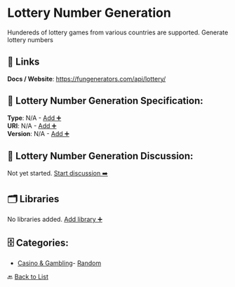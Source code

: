 # Lottery Number Generation

Hundereds of lottery games from various countries are supported. Generate lottery numbers

##  🔗 Links
**Docs / Website**: https://fungenerators.com/api/lottery/

## 🧬 Lottery Number Generation Specification:
**Type**: N/A - [Add ➕](https://github.com/apis-list/apis-list/edit/main/apis.yaml#11676)  
**URI**: N/A - [Add ➕](https://github.com/apis-list/apis-list/edit/main/apis.yaml#11676)  
**Version**: N/A - [Add ➕](https://github.com/apis-list/apis-list/edit/main/apis.yaml#11676)

## 💬 Lottery Number Generation Discussion:
Not yet started. [Start discussion ➡️](https://github.com/apis-list/apis-list/discussions/new)

## 🗂️ Libraries

No libraries added. [Add library ➕](https://github.com/apis-list/apis-list/edit/main/apis.yaml#11676)    


## 🗄️ Categories:
- [Casino & Gambling](https://github.com/apis-list/apis-list#casino--gambling-)- [Random](https://github.com/apis-list/apis-list#random-)

🔙  [Back to List](https://github.com/apis-list/apis-list)
